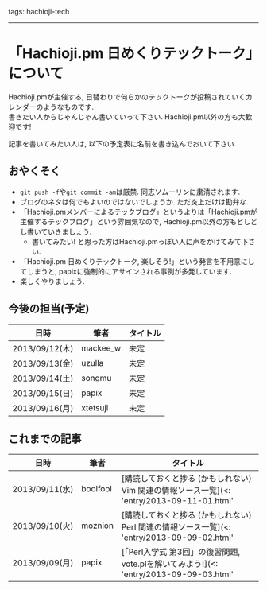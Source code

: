 tags: hachioji-tech

---
# 「Hachioji.pm 日めくりテックトーク」について

Hachioji.pmが主催する, 日替わりで何らかのテックトークが投稿されていくカレンダーのようなものです.  
書きたい人からじゃんじゃん書いていって下さい. Hachioji.pm以外の方も大歓迎です!

記事を書いてみたい人は, 以下の予定表に名前を書き込んでおいて下さい.

## おやくそく
- `git push -f`や`git commit -am`は厳禁. 同志ソムーリンに粛清されます.
- ブログのネタは何でもよいのではないでしょうか. ただ炎上だけは勘弁な.
- 「Hachioji.pmメンバーによるテックブログ」というよりは「Hachioji.pmが主催するテックブログ」という雰囲気なので, Hachioji.pm以外の方もどしどし書いていきましょう.
    - 書いてみたい! と思った方はHachioji.pmっぽい人に声をかけてみて下さい.
- 「Hachioji.pm 日めくりテックトーク, 楽しそう!」という発言を不用意にしてしまうと, papixに強制的にアサインされる事例が多発しています.
- 楽しくやりましょう.

## 今後の担当(予定)
日時           | 筆者     | タイトル
---------------|----------|----------
2013/09/12(木) | mackee_w | 未定
2013/09/13(金) | uzulla   | 未定
2013/09/14(土) | songmu   | 未定
2013/09/15(日) | papix    | 未定
2013/09/16(月) | xtetsuji | 未定

## これまでの記事

日時           | 筆者     | タイトル
---------------|----------|----------
2013/09/11(水) | boolfool | [購読しておくと捗る (かもしれない) Vim 関連の情報ソース一覧](<: 'entry/2013-09-11-01.html' | uri_for :>)  
2013/09/10(火) | moznion  | [購読しておくと捗る (かもしれない) Perl 関連の情報ソース一覧](<: 'entry/2013-09-09-02.html' | uri_for :>)
2013/09/09(月) | papix    | [「Perl入学式 第3回」の復習問題, vote.plを解いてみよう!](<: 'entry/2013-09-09-03.html' | uri_for :>)

